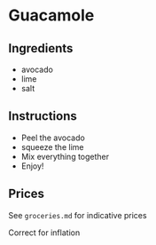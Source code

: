 # Guacamole
## Ingredients
* avocado
* lime
* salt
## Instructions
- Peel the avocado
- squeeze the lime
- Mix everything together
- Enjoy!

## Prices

See `groceries.md` for indicative prices

Correct for inflation

